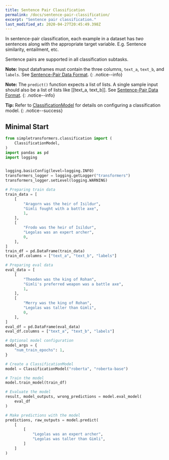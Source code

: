 ```yaml
---
title: Sentence Pair Classification
permalink: /docs/sentence-pair-classification/
excerpt: "Sentence pair classification."
last_modified_at: 2020-04-27T20:45:49.398Z
---
```


In sentence-pair classification, each example in a dataset has *two* sentences along with the appropriate target variable. E.g. Sentence similarity, entailment, etc.

Sentence pairs are supported in all classification subtasks.

**Note:** Input dataframes must contain the three columns, `text_a`, `text_b`, and `labels`. See [Sentence-Pair Data Format](/docs/classification-data-formats/#sentence-pair-data-format).
{: .notice--info}

**Note:** The `predict()` function expects a list of lists. A single sample input should also be a list of lists like [[text_a, text_b]]. See [Sentence-Pair Data Format](/docs/classification-data-formats/#sentence-pair-data-format).
{: .notice--info}

**Tip:** Refer to [ClassificationModel](/docs/classification-models/#classificationmodel) for details on configuring a classification model.
{: .notice--success}

## Minimal Start

```python
from simpletransformers.classification import (
    ClassificationModel,
)
import pandas as pd
import logging


logging.basicConfig(level=logging.INFO)
transformers_logger = logging.getLogger("transformers")
transformers_logger.setLevel(logging.WARNING)

# Preparing train data
train_data = [
    [
        "Aragorn was the heir of Isildur",
        "Gimli fought with a battle axe",
        1,
    ],
    [
        "Frodo was the heir of Isildur",
        "Legolas was an expert archer",
        0,
    ],
]
train_df = pd.DataFrame(train_data)
train_df.columns = ["text_a", "text_b", "labels"]

# Preparing eval data
eval_data = [
    [
        "Theoden was the king of Rohan",
        "Gimli's preferred weapon was a battle axe",
        1,
    ],
    [
        "Merry was the king of Rohan",
        "Legolas was taller than Gimli",
        0,
    ],
]
eval_df = pd.DataFrame(eval_data)
eval_df.columns = ["text_a", "text_b", "labels"]

# Optional model configuration
model_args = {
    "num_train_epochs": 1,
}

# Create a ClassificationModel
model = ClassificationModel("roberta", "roberta-base")

# Train the model
model.train_model(train_df)

# Evaluate the model
result, model_outputs, wrong_predictions = model.eval_model(
    eval_df
)

# Make predictions with the model
predictions, raw_outputs = model.predict(
    [
        [
            "Legolas was an expert archer",
            "Legolas was taller than Gimli",
        ]
    ]
)

```
